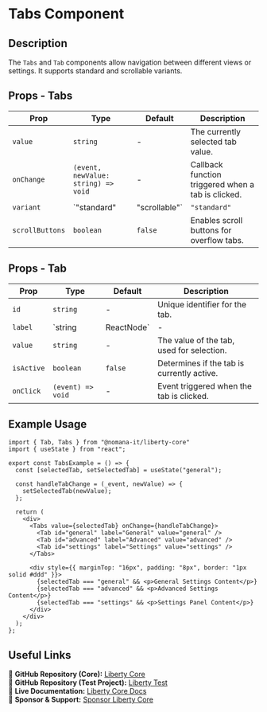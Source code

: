 # Tabs Component

## Description
The `Tabs` and `Tab` components allow navigation between different views or settings. It supports standard and scrollable variants.

## Props - Tabs
| Prop           | Type                                   | Default      | Description                                      |
|---------------|--------------------------------------|--------------|--------------------------------------------------|
| `value`       | `string`                              | -            | The currently selected tab value.               |
| `onChange`    | `(event, newValue: string) => void`  | -            | Callback function triggered when a tab is clicked. |
| `variant`     | `"standard" | "scrollable"`           | `"standard"` | Defines if the tabs are standard or scrollable. |
| `scrollButtons` | `boolean`                          | `false`     | Enables scroll buttons for overflow tabs.       |

## Props - Tab
| Prop         | Type                  | Default  | Description                                   |
|-------------|----------------------|----------|-----------------------------------------------|
| `id`       | `string`             | -        | Unique identifier for the tab.                |
| `label`    | `string | ReactNode`  | -        | Label displayed inside the tab.               |
| `value`    | `string`             | -        | The value of the tab, used for selection.     |
| `isActive` | `boolean`            | `false` | Determines if the tab is currently active.    |
| `onClick`  | `(event) => void`    | -        | Event triggered when the tab is clicked.      |

## Example Usage
```tsx
import { Tab, Tabs } from "@nomana-it/liberty-core"
import { useState } from "react";

export const TabsExample = () => {
  const [selectedTab, setSelectedTab] = useState("general");

  const handleTabChange = (_event, newValue) => {
    setSelectedTab(newValue);
  };

  return (
    <div>
      <Tabs value={selectedTab} onChange={handleTabChange}>
        <Tab id="general" label="General" value="general" />
        <Tab id="advanced" label="Advanced" value="advanced" />
        <Tab id="settings" label="Settings" value="settings" />
      </Tabs>

      <div style={{ marginTop: "16px", padding: "8px", border: "1px solid #ddd" }}>
        {selectedTab === "general" && <p>General Settings Content</p>}
        {selectedTab === "advanced" && <p>Advanced Settings Content</p>}
        {selectedTab === "settings" && <p>Settings Panel Content</p>}
      </div>
    </div>
  );
};
```

## Useful Links
🔗 **GitHub Repository (Core):** [Liberty Core](https://github.com/fblettner/liberty-core/)  
🔗 **GitHub Repository (Test Project):** [Liberty Test](https://github.com/fblettner/liberty-test/)  
📖 **Live Documentation:** [Liberty Core Docs](https://docs.nomana-it.fr/liberty-core/)  
💖 **Sponsor & Support:** [Sponsor Liberty Core](https://github.com/sponsors/fblettner) 